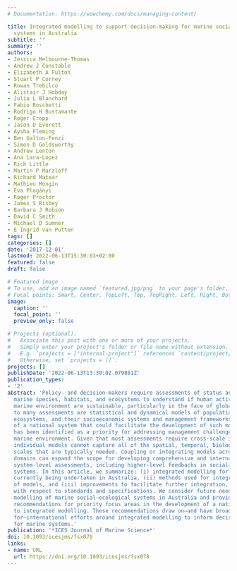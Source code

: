 ```yaml
---
# Documentation: https://wowchemy.com/docs/managing-content/

title: Integrated modelling to support decision-making for marine social–ecological
  systems in Australia
subtitle: ''
summary: ''
authors:
- Jessica Melbourne-Thomas
- Andrew J Constable
- Elizabeth A Fulton
- Stuart P Corney
- Rowan Trebilco
- Alistair J Hobday
- Julia L Blanchard
- Fabio Boschetti
- Rodrigo H Bustamante
- Roger Cropp
- Jason D Everett
- Aysha Fleming
- Ben Galton-Fenzi
- Simon D Goldsworthy
- Andrew Lenton
- Ana Lara-Lopez
- Rich Little
- Martin P Marzloff
- Richard Matear
- Mathieu Mongin
- Eva Plagányi
- Roger Proctor
- James S Risbey
- Barbara J Robson
- David C Smith
- Michael D Sumner
- E Ingrid van Putten
tags: []
categories: []
date: '2017-12-01'
lastmod: 2022-06-13T15:30:03+02:00
featured: false
draft: false

# Featured image
# To use, add an image named `featured.jpg/png` to your page's folder.
# Focal points: Smart, Center, TopLeft, Top, TopRight, Left, Right, BottomLeft, Bottom, BottomRight.
image:
  caption: ''
  focal_point: ''
  preview_only: false

# Projects (optional).
#   Associate this post with one or more of your projects.
#   Simply enter your project's folder or file name without extension.
#   E.g. `projects = ["internal-project"]` references `content/project/deep-learning/index.md`.
#   Otherwise, set `projects = []`.
projects: []
publishDate: '2022-06-13T13:30:02.079881Z'
publication_types:
- '2'
abstract: 'Policy- and decision-makers require assessments of status and trends for
  marine species, habitats, and ecosystems to understand if human activities in the
  marine environment are sustainable, particularly in the face of global change. Central
  to many assessments are statistical and dynamical models of populations, communities,
  ecosystems, and their socioeconomic systems and management frameworks. The establishment
  of a national system that could facilitate the development of such model-based assessments
  has been identified as a priority for addressing management challenges for Australia’s
  marine environment. Given that most assessments require cross-scale information,
  individual models cannot capture all of the spatial, temporal, biological, and socioeconomic
  scales that are typically needed. Coupling or integrating models across scales and
  domains can expand the scope for developing comprehensive and internally consistent,
  system-level assessments, including higher-level feedbacks in social–ecological
  systems. In this article, we summarize: (i) integrated modelling for marine systems
  currently being undertaken in Australia, (ii) methods used for integration and comparison
  of models, and (iii) improvements to facilitate further integration, particularly
  with respect to standards and specifications. We consider future needs for integrated
  modelling of marine social–ecological systems in Australia and provide a set of
  recommendations for priority focus areas in the development of a national approach
  to integrated modelling. These recommendations draw on—and have broader relevance
  for—international efforts around integrated modelling to inform decision-making
  for marine systems.'
publication: '*ICES Journal of Marine Science*'
doi: 10.1093/icesjms/fsx078
links:
- name: URL
  url: https://doi.org/10.1093/icesjms/fsx078
---
```

